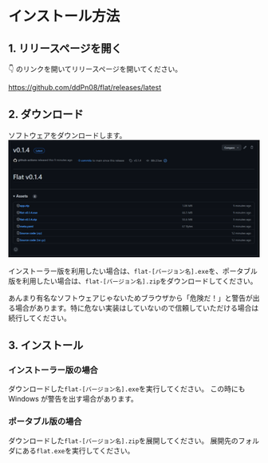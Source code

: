 # インストール方法

## 1. リリースページを開く

👇 のリンクを開いてリリースページを開いてください。

https://github.com/ddPn08/flat/releases/latest

## 2. ダウンロード

ソフトウェアをダウンロードします。
![](/assets/screenshots/docs-installtion-download-01.png)

インストーラー版を利用したい場合は、`flat-[バージョン名].exe`を、ポータブル版を利用したい場合は、`flat-[バージョン名].zip`をダウンロードしてください。

あんまり有名なソフトウェアじゃないためブラウザから「危険だ！」と警告が出る場合があります。特に危ない実装はしていないので信頼していただける場合は続行してください。

## 3. インストール

### インストーラー版の場合

ダウンロードした`flat-[バージョン名].exe`を実行してください。
この時にも Windows が警告を出す場合があります。

### ポータブル版の場合

ダウンロードした`flat-[バージョン名].zip`を展開してください。
展開先のフォルダにある`flat.exe`を実行してください。
